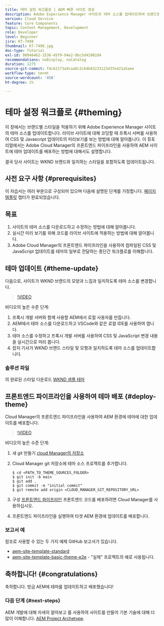 ```yaml
---
title: 테마 설정 워크플로 | AEM 빠른 사이트 생성
description: Adobe Experience Manager 사이트의 테마 소스를 업데이트하여 브랜드별 스타일을 적용하는 방법에 대해 알아봅니다. 프록시 서버를 사용하여 CSS 및 Javascript 업데이트의 실시간 미리 보기를 보는 방법에 대해 알아봅니다. 이 튜토리얼에서는 Adobe Cloud Manager의 프론트엔드 파이프라인을 사용하여 AEM 사이트에 테마 업데이트를 배포하는 방법에 대해서도 설명합니다.
version: Cloud Service
feature: Core Components
topic: Content Management, Development
role: Developer
level: Beginner
jira: KT-7498
thumbnail: KT-7498.jpg
doc-type: Tutorial
exl-id: 98946462-1536-45f9-94e2-9bc5d41902d4
recommendations: noDisplay, noCatalog
duration: 1275
source-git-commit: f4c621f3a9caa8c2c64b8323312343fe421a5aee
workflow-type: tm+mt
source-wordcount: '458'
ht-degree: 1%

---
```


# 테마 설정 워크플로 {#theming}

이 장에서는 브랜드별 스타일을 적용하기 위해 Adobe Experience Manager 사이트의 테마 소스를 업데이트합니다. 라이브 사이트에 대해 코딩할 때 프록시 서버를 사용하여 CSS 및 Javascript 업데이트의 미리보기를 보는 방법에 대해 알아봅니다. 이 튜토리얼에서는 Adobe Cloud Manager의 프론트엔드 파이프라인을 사용하여 AEM 사이트에 테마 업데이트를 배포하는 방법에 대해서도 설명합니다.

결국 당사 사이트는 WKND 브랜드와 일치하는 스타일을 포함하도록 업데이트됩니다.

## 사전 요구 사항 {#prerequisites}

이 자습서는 여러 부분으로 구성되어 있으며 다음에 설명된 단계를 가정합니다. [페이지 템플릿](./page-templates.md) 챕터가 완료되었습니다.

## 목표

1. 사이트의 테마 소스를 다운로드하고 수정하는 방법에 대해 알아봅니다.
1. 실시간 미리 보기를 위해 코드를 라이브 사이트에 적용하는 방법에 대해 알아봅니다.
1. Adobe Cloud Manager의 프론트엔드 파이프라인을 사용하여 컴파일된 CSS 및 JavaScript 업데이트를 테마의 일부로 전달하는 종단간 워크플로를 이해합니다.

## 테마 업데이트 {#theme-update}

다음으로, 사이트가 WKND 브랜드의 모양과 느낌과 일치하도록 테마 소스를 변경합니다.

>[!VIDEO](https://video.tv.adobe.com/v/332918?quality=12&learn=on)

비디오의 높은 수준 단계:

1. 프록시 개발 서버와 함께 사용할 AEM에서 로컬 사용자를 만듭니다.
1. AEM에서 테마 소스를 다운로드하고 VSCode와 같은 로컬 IDE를 사용하여 엽니다.
1. 테마 소스를 수정하고 프록시 개발 서버를 사용하여 CSS 및 JavaScript 변경 내용을 실시간으로 미리 봅니다.
1. 잡지 기사가 WKND 브랜드 스타일 및 모형과 일치하도록 테마 소스를 업데이트합니다.

### 솔루션 파일

의 완료된 스타일 다운로드 [WKND 샘플 테마](assets/theming/WKND-THEME-src-1.1.zip)

## 프론트엔드 파이프라인을 사용하여 테마 배포 {#deploy-theme}

Cloud Manager의 프론트엔드 파이프라인을 사용하여 AEM 환경에 테마에 대한 업데이트를 배포합니다.

>[!VIDEO](https://video.tv.adobe.com/v/338722?quality=12&learn=on)

비디오의 높은 수준 단계:

1. 새 git 만들기 [cloud Manager의 저장소](https://experienceleague.adobe.com/docs/experience-manager-cloud-manager/using/managing-code/cloud-manager-repositories.html)
1. Cloud Manager git 저장소에 테마 소스 프로젝트를 추가합니다.

   ```shell
   $ cd <PATH_TO_THEME_SOURCES_FOLDER>
   $ git init -b main
   $ git add .
   $ git commit -m "initial commit"
   $ git remote add origin <CLOUD_MANAGER_GIT_REPOSITORY_URL>
   ```

1. 구성 [프론트엔드 파이프라인](https://experienceleague.adobe.com/docs/experience-manager-cloud-service/implementing/using-cloud-manager/cicd-pipelines/introduction-ci-cd-pipelines.html) 프론트엔드 코드를 배포하려면 Cloud Manager를 사용하십시오.
1. 프론트엔드 파이프라인을 실행하여 타겟 AEM 환경에 업데이트를 배포합니다.

### 보고서 예

참조로 사용할 수 있는 두 가지 예제 GitHub 보고서가 있습니다.

* [aem-site-template-standard](https://github.com/adobe/aem-site-template-standard)
* [aem-site-template-basic-theme-e2e](https://github.com/adobe/aem-site-template-basic-theme-e2e) - &quot;실제&quot; 프로젝트의 예로 사용됩니다.

## 축하합니다! {#congratulations}

축하합니다. 방금 AEM에 테마를 업데이트하고 배포했습니다!

### 다음 단계 {#next-steps}

AEM 개발에 대해 자세히 알아보고 를 사용하여 사이트를 만들어 기본 기술에 대해 더 많이 이해합니다. [AEM Project Archetype](../project-archetype/overview.md).
